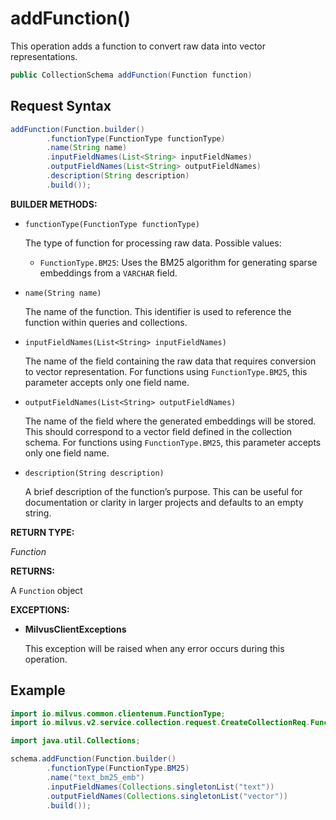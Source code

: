# addFunction()

This operation adds a function to convert raw data into vector representations.

```java
public CollectionSchema addFunction(Function function)
```

## Request Syntax

```java
addFunction(Function.builder()
        .functionType(FunctionType functionType)
        .name(String name)
        .inputFieldNames(List<String> inputFieldNames)
        .outputFieldNames(List<String> outputFieldNames)
        .description(String description)
        .build());
```

**BUILDER METHODS:**

- `functionType(FunctionType functionType)`

    The type of function for processing raw data. Possible values:

    - `FunctionType.BM25`: Uses the BM25 algorithm for generating sparse embeddings from a `VARCHAR` field.

- `name(String name)`

    The name of the function. This identifier is used to reference the function within queries and collections.

- `inputFieldNames(List<String> inputFieldNames)`

    The name of the field containing the raw data that requires conversion to vector representation. For functions using `FunctionType.BM25`, this parameter accepts only one field name.

- `outputFieldNames(List<String> outputFieldNames)`

    The name of the field where the generated embeddings will be stored. This should correspond to a vector field defined in the collection schema. For functions using `FunctionType.BM25`, this parameter accepts only one field name.

- `description(String description)`

    A brief description of the function’s purpose. This can be useful for documentation or clarity in larger projects and defaults to an empty string.

**RETURN TYPE:**

*Function*

**RETURNS:**

A `Function` object

**EXCEPTIONS:**

- **MilvusClientExceptions**

    This exception will be raised when any error occurs during this operation.

## Example

```java
import io.milvus.common.clientenum.FunctionType;
import io.milvus.v2.service.collection.request.CreateCollectionReq.Function;

import java.util.Collections;

schema.addFunction(Function.builder()
        .functionType(FunctionType.BM25)
        .name("text_bm25_emb")
        .inputFieldNames(Collections.singletonList("text"))
        .outputFieldNames(Collections.singletonList("vector"))
        .build());
```
